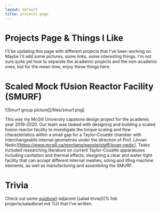 ```yaml
---
layout: default
title: projects page
---
```


# Projects Page & Things I Like

I'll be updating this page with different projects that I've been working on. Maybe I'll add some pictures, some links, some interesting things. I'm not sure quite yet how to separate the academic projects and the non-academic ones, but for the mean time, enjoy these things here.

# Scaled Mock fUsion Reactor Facility (SMURF)

![Smurf group picture][/files/smurf.png]

This was my McGill University capstone design project for the academic year 2019-2020. Our team was tasked with designing and building a scaled fusion reactor facility to investigate the torque scaling and flow characteristics within a small gap for a Taylor-Couette chamber with interchangeable internal geometries under the direction of Prof. [Jovan Nedic][https://www.mcgill.ca/mecheng/people/staff/jovan-nedic]. Tasks included researching literature on current Taylor-Couette apparatuses including cavitation and thermal effects, designing a clear and water-tight facility that can accept different internal meshes, sizing and lifing machine elements, as well as manufacturing and assembling the SMURF. 

# Trivia

Check out some [quizbowl](https://www.naqt.com/)-adjacent [salad trivia]({% link projects/saladbowl.md %}) that I've written. 



